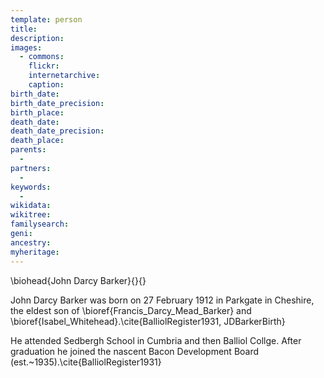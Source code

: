 ```yaml
---
template: person
title:
description:
images:
  - commons: 
    flickr: 
    internetarchive: 
    caption: 
birth_date: 
birth_date_precision: 
birth_place: 
death_date: 
death_date_precision: 
death_place: 
parents:
  - 
partners:
  - 
keywords:
  - 
wikidata: 
wikitree: 
familysearch: 
geni: 
ancestry: 
myheritage: 
---
```

\biohead{John Darcy Barker}{}{}

John Darcy Barker was born on 27 February 1912 in Parkgate in Cheshire,
the eldest son of \bioref{Francis_Darcy_Mead_Barker} and \bioref{Isabel_Whitehead}.\cite{BalliolRegister1931, JDBarkerBirth}

He attended Sedbergh School in Cumbria and then Balliol Collge.
After graduation he joined the nascent Bacon Development Board (est.~1935).\cite{BalliolRegister1931}

